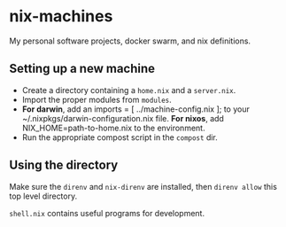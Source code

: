 # nix-machines
My personal software projects, docker swarm, and nix definitions.

## Setting up a new machine

* Create a directory containing a `home.nix` and a `server.nix`.
* Import the proper modules from `modules`.
* **For darwin**, add an imports = [ ../machine-config.nix ]; to your ~/.nixpkgs/darwin-configuration.nix file.
  **For nixos**, add NIX_HOME=path-to-home.nix to the environment.
* Run the appropriate compost script in the `compost` dir.

## Using the directory

Make sure the `direnv` and `nix-direnv` are installed, then `direnv allow` this top level directory.

`shell.nix` contains useful programs for development.
